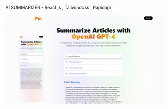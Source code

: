 AI SUMMARIZER - React js , Tailwindcss , Rapidapi

![image alt](https://github.com/haile-paa/PA-AI/blob/57e38e59e453f3f9df748d7959af5a74c9b17cad/Untitled.png)
